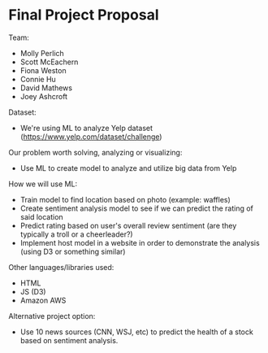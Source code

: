 # Final Project Proposal

Team:
* Molly Perlich
* Scott McEachern
* Fiona Weston
* Connie Hu
* David Mathews
* Joey Ashcroft

Dataset:
* We're using ML to analyze Yelp dataset (https://www.yelp.com/dataset/challenge)

Our problem worth solving, analyzing or visualizing:
* Use ML to create model to analyze and utilize big data from Yelp

How we will use ML:
* Train model to find location based on photo (example: waffles)
* Create sentiment analysis model to see if we can predict the rating of said location
* Predict rating based on user's overall review sentiment (are they typically a troll or a cheerleader?)
* Implement host model in a website in order to demonstrate the analysis (using D3 or something similar)

Other languages/libraries used:
* HTML
* JS (D3)
* Amazon AWS 

Alternative project option:

* Use 10 news sources (CNN, WSJ, etc) to predict the health of a stock based on sentiment analysis. 

